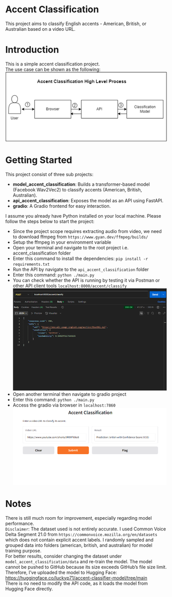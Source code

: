 # Accent Classification
This project aims to classify English accents - American, British, or Australian based on a video URL.

# Introduction
This is a simple accent classification project.<br/>
The use case can be shown as the following:<br/>
![flow](./assets/accent_classification_use_case.png)

# Getting Started
This project consist of three sub projects:<br/>
- **model_accent_classification**: Builds a transformer-based model (Facebook Wav2Vec2) to classify accents (American, British, Australian).
- **api_accent_classification**: Exposes the model as an API using FastAPI.
- **gradio**: A Gradio frontend for easy interaction.

I assume you already have Python installed on your local machine. Please follow the steps below to start the project:
- Since the project scope requires extracting audio from video, we need to download ffmpeg from `https://www.gyan.dev/ffmpeg/builds/`
- Setup the ffmpeg in your environment variable
- Open your terminal and navigate to the root project i.e. accent_classification folder
- Enter this command to install the dependencies: `pip install -r requirements.txt`
- Run the API by navigate to the `api_accent_classification` folder
- Enter this command: `python ./main.py`
- You can check whether the API is running by testing it via Postman or other API client tools `localhost:8000/accent/classify`
![api_test_postman](./assets/postman_test.png)
- Open another terminal then navigate to gradio project
- Enter this command: ``python ./main.py``
- Access the gradio via browser in ``localhost:7860``
![gradio](./assets/gradio.png)

# Notes
There is still much room for improvement, especially regarding model performance.<br/>
`Disclaimer`: The dataset used is not entirely accurate. I used Common Voice Delta Segment 21.0 from `https://commonvoice.mozilla.org/en/datasets` <br/>
which does not contain explicit accent labels. I randomly sampled and grouped data into folders (american, british, and australian) for model training purpose. <br/>
For better results, consider changing the dataset under `model_accent_classification/data` and re-train the model.
The model cannot be pushed to GitHub because its size exceeds GitHub’s file size limit. Therefore, I’ve uploaded the model to Hugging Face: https://huggingface.co/luckyp71/accent-classifier-model/tree/main <br/>
There is no need to modify the API code, as it loads the model from Hugging Face directly.